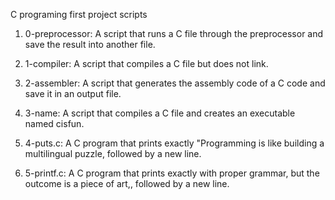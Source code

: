 C programing first project scripts

1. 0-preprocessor: A script that runs a C file through the preprocessor and save the result into another file.

2. 1-compiler: A script that compiles a C file but does not link.

3. 2-assembler: A  script that generates the assembly code of a C code and save it in an output file.

4. 3-name: A script that compiles a C file and creates an executable named cisfun.

5. 4-puts.c: A C program that prints exactly "Programming is like building a multilingual puzzle, followed by a new line.

6. 5-printf.c: A  C program that prints exactly with proper grammar, but the outcome is a piece of art,, followed by a new line.
